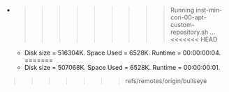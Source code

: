 * >>>>>>>>> Running inst-min-con-00-apt-custom-repository.sh ...
<<<<<<< HEAD
  * Disk size = 516304K. Space Used = 6528K. Runtime = 00:00:00:04.
=======
  * Disk size = 507068K. Space Used = 6528K. Runtime = 00:00:00:01.
>>>>>>> refs/remotes/origin/bullseye

